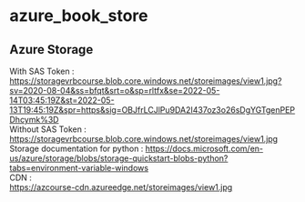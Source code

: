 # azure_book_store

## Azure Storage
With SAS Token : <br>
https://storagevrbcourse.blob.core.windows.net/storeimages/view1.jpg?sv=2020-08-04&ss=bfqt&srt=o&sp=rltfx&se=2022-05-14T03:45:19Z&st=2022-05-13T19:45:19Z&spr=https&sig=OBJfrLCJlPu9DA2I437oz3o26sDgYGTgenPEPDhcymk%3D
<br>
Without SAS Token : <br>
https://storagevrbcourse.blob.core.windows.net/storeimages/view1.jpg
<br>
Storage documentation for python : https://docs.microsoft.com/en-us/azure/storage/blobs/storage-quickstart-blobs-python?tabs=environment-variable-windows
<br>
CDN : <br>
https://azcourse-cdn.azureedge.net/storeimages/view1.jpg


